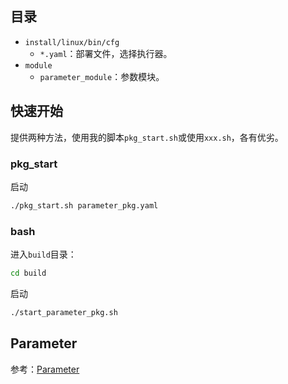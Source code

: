 ## 目录

- `install/linux/bin/cfg`
  - `*.yaml`：部署文件，选择执行器。
- `module`
  - `parameter_module`：参数模块。

## 快速开始

提供两种方法，使用我的脚本`pkg_start.sh`或使用`xxx.sh`，各有优劣。

### pkg_start

启动

```bash
./pkg_start.sh parameter_pkg.yaml
```

### bash

进入`build`目录：

```bash
cd build
```

启动

```bash
./start_parameter_pkg.sh
```

## Parameter

参考：[Parameter](https://docs.aimrt.org/tutorials/interface_cpp/parameter.html)